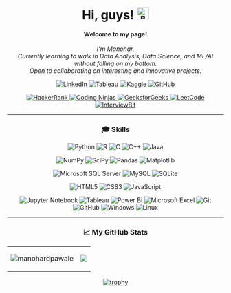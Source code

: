 <h1 align="center">Hi, guys! <img src="https://github.com/wervlad/wervlad/assets/24524555/766d336d-b87d-44ba-807c-c51de2bc6b4d" width="28px" alt="👋"></h1>

<p align="center">
    <b>Welcome to my page!</b><br><br>
    <i>
        I'm Manohar.<br>
        Currently learning to walk in Data Analysis, Data Science, and ML/AI without falling on my bottom.<br>
        Open to collaborating on interesting and innovative projects.<br>
    </i>
</p>

<p align="center">
  <a href="https://www.linkedin.com/in/manohardpawale">
    <img src="https://img.shields.io/badge/linkedin-%230077B5.svg?style=for-the-badge&logo=linkedin&logoColor=white" alt="LinkedIn">
  </a>
    <a href="https://public.tableau.com/app/profile/manohar.pawale2069">
    <img src="https://img.shields.io/badge/Tableau-efefef.svg?style=for-the-badge&logo=Tableau" alt="Tableau">
  </a>
  <a href="https://www.kaggle.com/pinupawale">
    <img src="https://img.shields.io/badge/Kaggle-CC2927.svg?style=for-the-badge&logo=Kaggle" alt="Kaggle">
  </a>
  <a href="https://github.com/manohardpawale">
    <img src="https://img.shields.io/badge/github-%23121011.svg?style=for-the-badge&logo=github&logoColor=white" alt="GitHub">
  </a>
</p>

<p align="center">
  <a href="https://www.hackerrank.com/manohardpawale?hr_r=1">
    <img src="https://img.shields.io/badge/-Hackerrank-2EC866?style=for-the-badge&logo=HackerRank&logoColor=white" alt="HackerRank">
  </a>
  <a href="https://www.codingninjas.com/studio/profile/6999d432-a720-410b-8f28-5b9847bf05f6">
    <img src="https://img.shields.io/badge/CodingNinjas-%23DF0707.svg?style=for-the-badge&logo=CodingNinjas&logoColor=white" alt="Coding Ninjas">
  </a>
  <a href="https://auth.geeksforgeeks.org/user/manohardt1lc">
    <img src="https://img.shields.io/badge/GeeksforGeeks-2f8d46.svg?style=for-the-badge&logo=GeeksforGeeks&logoColor=white" alt="GeeksforGeeks">
  </a>
  <a href="https://leetcode.com/manohardpawale/">
    <img src="https://img.shields.io/badge/LeetCode-%23FFA116.svg?style=for-the-badge&logo=LeetCode&logoColor=white" alt="LeetCode">
  </a>
  <a href="https://www.interviewbit.com/profile/manohar-pawale">
    <img src="https://img.shields.io/badge/InterviewBit-0097A0.svg?style=for-the-badge&logo=InterviewBit&logoColor=white" alt="InterviewBit">
  </a>
</p>

---
<h3 align="center" >🎓 Skills</h3>

<p align="center">
    <img src="https://img.shields.io/badge/python-3670A0?style=for-the-badge&logo=python&logoColor=ffdd54" alt="Python">
    <img src="https://img.shields.io/badge/r-%23276DC3.svg?style=for-the-badge&logo=r&logoColor=white" alt="R">
    <img src="https://img.shields.io/badge/c-%2300599C.svg?style=for-the-badge&logo=c&logoColor=white" alt="C">
    <img src="https://img.shields.io/badge/c++-%2300599C.svg?style=for-the-badge&logo=c%2B%2B&logoColor=white" alt="C++">
    <img src="https://img.shields.io/badge/java-%23ED8B00.svg?style=for-the-badge&logo=openjdk&logoColor=white" alt="Java">
</p>

<p align="center">
    <img src="https://img.shields.io/badge/numpy-%23013243.svg?style=for-the-badge&logo=numpy&logoColor=white" alt="NumPy">
    <img src="https://img.shields.io/badge/SciPy-%230C55A5.svg?style=for-the-badge&logo=scipy&logoColor=white" alt="SciPy">
    <img src="https://img.shields.io/badge/pandas-%23150458.svg?style=for-the-badge&logo=pandas&logoColor=white" alt="Pandas">
    <img src="https://img.shields.io/badge/Matplotlib-black.svg?style=for-the-badge&logo=Matplotlib&logoColor=Red" alt="Matplotlib">
</p>

<p align="center">
    <img src="https://img.shields.io/badge/MS%20SQL-CC2927?style=for-the-badge&logo=microsoft%20sql%20server&logoColor=white" alt="Microsoft SQL Server">
    <img src="https://img.shields.io/badge/mysql-%2300f.svg?style=for-the-badge&logo=mysql&logoColor=white" alt="MySQL">
    <img src="https://img.shields.io/badge/sqlite-%2307405e.svg?style=for-the-badge&logo=sqlite&logoColor=white" alt="SQLite">
</p>

<p align="center">
    <img src="https://img.shields.io/badge/html5-%23E34F26.svg?style=for-the-badge&logo=html5&logoColor=white" alt="HTML5">
    <img src="https://img.shields.io/badge/css3-%231572B6.svg?style=for-the-badge&logo=css3&logoColor=white" alt="CSS3">
    <img src="https://img.shields.io/badge/javascript-%23323330.svg?style=for-the-badge&logo=javascript&logoColor=%23F7DF1E" alt="JavaScript">
</p>

<p align="center">
    <img src="https://img.shields.io/badge/jupyter-%23FA0F00.svg?style=for-the-badge&logo=jupyter&logoColor=white" alt="Jupyter Notebook">
    <img src="https://img.shields.io/badge/Tableau-efefef?style=for-the-badge&logo=Tableau" alt="Tableau">
    <img src="https://img.shields.io/badge/power_bi-F2C811?style=for-the-badge&logo=powerbi&logoColor=black" alt="Power Bi">
    <img src="https://img.shields.io/badge/Microsoft_Excel-217346?style=for-the-badge&logo=microsoft-excel&logoColor=white" alt="Microsoft Excel">
    <img src="https://img.shields.io/badge/git-%23F05033.svg?style=for-the-badge&logo=git&logoColor=white" alt="Git">
    <img src="https://img.shields.io/badge/github-%23121011.svg?style=for-the-badge&logo=github&logoColor=white" alt="GitHub">
    <img src="https://img.shields.io/badge/Windows-0078D6?style=for-the-badge&logo=windows&logoColor=white" alt="Windows">
    <img src="https://img.shields.io/badge/Linux-FCC624?style=for-the-badge&logo=linux&logoColor=black" alt="Linux">
</p>

---

<table>
<tr><h3 align="center" >📈 My GitHub Stats</h3></tr>
<tr>
<td>
<p align="center"><img src="https://github-readme-stats.vercel.app/api?username=manohardpawale&show_icons=true&theme=radical&hide_border=true" alt="manohardpawale" /></p>
</td>
<td>
  <p align="center"><img src="http://github-readme-streak-stats.herokuapp.com/?user=manohardpawale&theme=radical&date_format=M%20j%5B%2C%20Y%5D&ring=ff3068&fire=ff3068&sideNums=ff3068"></p>
</td>
</tr>
</table>

<div align="center">

[![trophy](https://github-profile-trophy.vercel.app/?username=manohardpawale&column=7&margin-w=15&margin-h=15)](https://github.com/ryo-ma/github-profile-trophy)

</div>

